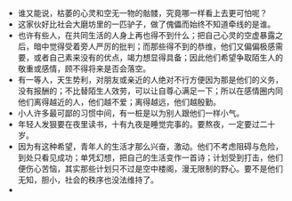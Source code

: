 - 谁又能说，枯萎的心灵和空无一物的骷髅，究竟哪一样看上去更可怕呢？
- 这家伙好比社会大磨坊里的一匹驴子，做了傀儡而始终不知道牵线的是谁。
- 也许有些人，在共同生活的人身上再也得不到什么；把自己心灵的空虚暴露之后，暗中觉得受着旁人严厉的批判；而那些得不到的恭维，他们又偏偏极感需要，或者自己素来没有的优点，竭力想显得具备；因此他们希望争取陌生人的敬重或感情，顾不得将来是否会落空。
- 有一等人，天生势利，对朋友或亲近的人绝对不行方便因为那是他们的义务，没有报酬的；不比替陌生人效劳，可以让自尊心满足一下；所以在感情圈内同他们离得越近的人，他们越不爱；离得越远，他们越殷勤。
- 小人许多最可鄙的习惯中间，有一桩是以为别人跟他们一样小气。
- 年轻人发狠要在夜里读书，十有九夜是睡觉完事的。要熬夜，一定要过二十岁。
- 因为有这种希望，青年人的生活才那么兴奋，激动。他们不考虑阻碍与危险，到处只看见成功；单凭幻想，把自己的生活变作一首诗；计划受到打击，他们便伤心苦恼，其实那些计划只不过是空中楼阁，漫无限制的野心。要不是他们无知，胆小，社会的秩序也没法维持了。
- 
